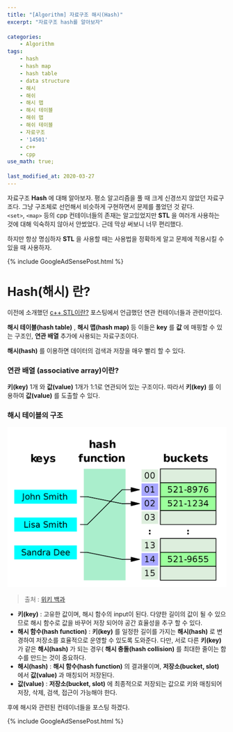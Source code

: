 ```yaml
---
title: "[Algorithm] 자료구조 해시(Hash)"
excerpt: "자료구조 hash를 알아보자"

categories:
    - Algorithm
tags:
    - hash
    - hash map
    - hash table
    - data structure
    - 해시
    - 해쉬
    - 해시 맵
    - 해시 테이블
    - 해쉬 맵
    - 해쉬 테이블
    - 자료구조
    - '14501'
    - c++
    - cpp  
use_math: true;

last_modified_at: 2020-03-27
--- 
```


자료구조 **Hash** 에 대해 알아보자. 평소 알고리즘을 풀 때 크게 신경쓰지 않았던 자료구조다. 그냥 구조체로 선언해서 비슷하게 구현하면서 문제를 풀었던 것 같다.  
`<set>`, `<map>` 등의 cpp 컨테이너들의 존재는 알고있었지만 **STL** 을 여러개 사용하는 것에 대해 익숙하지 않아서 안썼었다. 근데 막상 써보니 너무 편리했다.   

하지만 항상 명심하자 **STL** 을 사용할 때는 사용법을 정확하게 알고 문제에 적용시킬 수 있을 때 사용하자. 

{% include GoogleAdSensePost.html %}

# Hash(해시) 란?  

이전에 소개했던 [c++ STL이란?](https://wonillism.github.io/c++_stl/cppSTL/) 포스팅에서 언급했던 연관 컨테이너들과 관련이있다.  

**해시 테이블(hash table)** , **해시 맵(hash map)** 등 이들은 **key** 를 **값** 에 매핑할 수 있는 구조인, **연관 배열** 추가에 사용되는 자료구조이다.  

**해시(hash)** 를 이용하면 데이터의 검색과 저장을 매우 빨리 할 수 있다.

### 연관 배열 (associative array)이란?

**키(key)** 1개 와 **값(value)** 1개가 1:1로 연관되어 있는 구조이다. 따라서 **키(key)** 를 이용하여 **값(value)** 를 도출할 수 있다.  

### 해시 테이블의 구조  
[![](/assets/cppSTL/hashtable.png)](/assets/cppSTL/hashtable.png)
> 출처 : [위키 백과](https://en.wikipedia.org/wiki/Hash_table)  

+ **키(key)** : 고유한 값이며, 해시 함수의 input이 된다. 다양한 길이의 값이 될 수 있으므로 해시 함수로 값을 바꾸어 저장 되어야 공간 효율성을 추구 할 수 있다.  
+ **해시 함수(hash function)** : **키(key)** 를 일정한 길이를 가지는 **해시(hash)** 로 변경하여 저장소를 효율적으로 운영할 수 있도록 도와준다. 다만, 서로 다른 **키(key)** 가 같은 **해시(hash)** 가 되는 경우( **해시 충돌(hash collision)**  를 최대한 줄이는 함수를 만드는 것이 중요하다.  
+ **해시(hash)** : **해시 함수(hash function)** 의 결과물이며, **저장소(bucket, slot)** 에서 **값(value)** 과 매칭되어 저장된다.  
+ **값(value)** : **저장소(bucket, slot)** 에 최종적으로 저장되는 값으로 키와 매칭되어 저장, 삭제, 검색, 접근이 가능해야 한다.

후에 해시와 관련된 컨테이너들을 포스팅 하겠다.

{% include GoogleAdSensePost.html %}